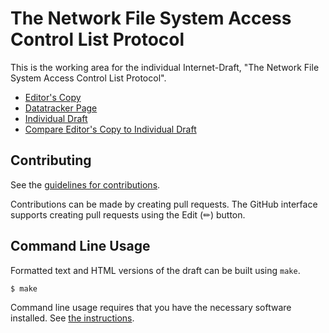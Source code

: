 # The Network File System Access Control List Protocol

This is the working area for the individual Internet-Draft, "The Network File System Access Control List Protocol".

* [Editor's Copy](https://chucklever.github.io/i-d-nfs-acl/#go.draft-cel-nfsv4-nfsacl.html)
* [Datatracker Page](https://datatracker.ietf.org/doc/draft-cel-nfsv4-nfsacl)
* [Individual Draft](https://datatracker.ietf.org/doc/html/draft-cel-nfsv4-nfsacl)
* [Compare Editor's Copy to Individual Draft](https://chucklever.github.io/i-d-nfs-acl/#go.draft-cel-nfsv4-nfsacl.diff)


## Contributing

See the
[guidelines for contributions](https://github.com/chucklever/i-d-nfs-acl/blob//CONTRIBUTING.md).

Contributions can be made by creating pull requests.
The GitHub interface supports creating pull requests using the Edit (✏) button.


## Command Line Usage

Formatted text and HTML versions of the draft can be built using `make`.

```sh
$ make
```

Command line usage requires that you have the necessary software installed.  See
[the instructions](https://github.com/martinthomson/i-d-template/blob/main/doc/SETUP.md).

